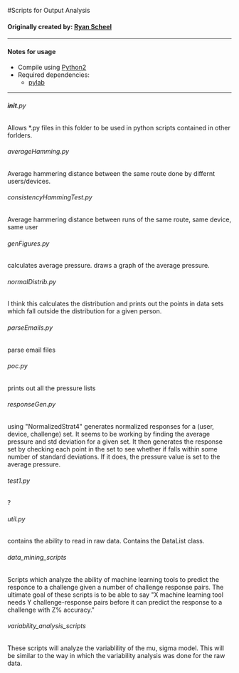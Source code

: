 #Scripts for Output Analysis

#### Originally created by: [Ryan Scheel](https://github.com/rascheel)
------------

#### Notes for usage
- Compile using [Python2](https://www.python.org/download/releases/2.7.6/)
- Required dependencies:
  - [pylab](http://wiki.scipy.org/PyLab)

---
###### __init__.py
Allows *.py files in this folder to be used in python scripts contained in other forlders.

###### averageHamming.py
Average hammering distance between the same route done by differnt users/devices.

###### consistencyHammingTest.py
Average hammering distance between runs of the same route, same device, same user

###### genFigures.py
calculates average pressure. draws a graph of the average pressure.

###### normalDistrib.py
I think this calculates the distribution and prints out the points in data sets which fall outside the distribution for a given person.

###### parseEmails.py
parse email files

###### poc.py
prints out all the pressure lists

###### responseGen.py
using "NormalizedStrat4" generates normalized responses for a (user, device, challenge) set. It seems to be working by finding the average pressure and std deviation for a given set. It then generates the response set by checking each point in the set to see whether if falls within some number of standard deviations. If it does, the pressure value is set to the average pressure.

###### test1.py
?

###### util.py
contains the ability to read in raw data. Contains the DataList class.

###### data_mining_scripts
Scripts which analyze the ability of machine learning tools to predict the responce to a challenge given a number of challenge response pairs. The ultimate goal of these scripts is to be able to say "X machine learning tool needs Y challenge-response pairs before it can predict the response to a challenge with Z% accuracy."

###### variability_analysis_scripts
These scripts will analyze the variablility of the mu, sigma model. This will be similar to the way in which the variability analysis was done for the raw data.
